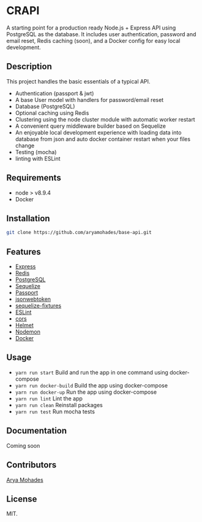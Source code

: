 # CRAPI
A starting point for a production ready Node.js + Express API using PostgreSQL as the database. It includes user authentication, password and email reset, Redis caching (soon), and a Docker config for easy local development.

## Description
This project handles the basic essentials of a typical API.
* Authentication (passport & jwt)
* A base User model with handlers for password/email reset
* Database (PostgreSQL)
* Optional caching using Redis
* Clustering using the node cluster module with automatic worker restart
* A convenient query middleware builder based on Sequelize
* An enjoyable local development experience with loading data into database from json and auto docker container restart when your files change
* Testing (mocha)
* linting with ESLint

## Requirements
* node > v8.9.4
* Docker

## Installation
```bash
git clone https://github.com/aryamohades/base-api.git
```

## Features
* [Express](https://github.com/expressjs/express)
* [Redis](https://redis.io)
* [PostgreSQL](https://www.postgresql.org)
* [Sequelize](https://github.com/sequelize/sequelize)
* [Passport](https://github.com/jaredhanson/passport)
* [jsonwebtoken](https://github.com/auth0/node-jsonwebtoken)
* [sequelize-fixtures](https://github.com/domasx2/sequelize-fixtures)
* [ESLint](https://github.com/eslint/eslint)
* [cors](https://github.com/expressjs/cors)
* [Helmet](https://github.com/helmetjs/helmet)
* [Nodemon](https://github.com/remy/nodemon)
* [Docker](https://www.docker.com)

## Usage
* `yarn run start` Build and run the app in one command using docker-compose
* `yarn run docker-build` Build the app using docker-compose
* `yarn run docker-up` Run the app using docker-compose
* `yarn run lint` Lint the app
* `yarn run clean` Reinstall packages
* `yarn run test` Run mocha tests

## Documentation
Coming soon

## Contributors
[Arya Mohades](https://github.com/aryamohades)

## License
MIT.
